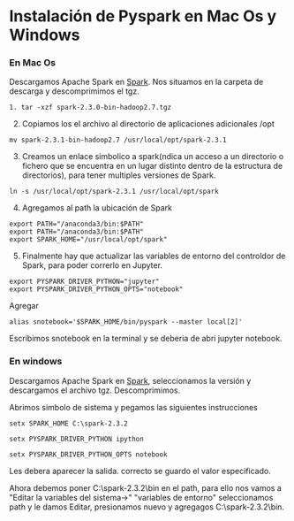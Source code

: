 # Instalación de Pyspark en Mac Os y Windows 

### En Mac Os
Descargamos Apache Spark en [Spark](http://spark.apache.org/downloads.html). Nos situamos en la carpeta de descarga y descomprimimos el tgz.
 ```
 1. tar -xzf spark-2.3.0-bin-hadoop2.7.tgz

 ```
2. Copiamos los el archivo al directorio de aplicaciones adicionales /opt
 
 ```
mv spark-2.3.1-bin-hadoop2.7 /usr/local/opt/spark-2.3.1
 ```
3. Creamos un enlace simbolico a spark(ndica un acceso a un directorio o fichero que se encuentra en un lugar distinto dentro de la estructura de directorios), para tener multiples versiones de Spark.

```
ln -s /usr/local/opt/spark-2.3.1 /usr/local/opt/spark 
```
4. Agregamos al path la ubicación de Spark
```
export PATH="/anaconda3/bin:$PATH"
export PATH="/anaconda3/bin:$PATH"
export SPARK_HOME="/usr/local/opt/spark"

```
5. Finalmente hay que actualizar las variables de entorno del controldor de Spark, para poder correrlo en Jupyter.
```
export PYSPARK_DRIVER_PYTHON="jupyter" 
export PYSPARK_DRIVER_PYTHON_OPTS="notebook" 
```

Agregar

```
alias snotebook='$SPARK_HOME/bin/pyspark --master local[2]'

```
Escribimos snotebook en la terminal y se deberia de abri jupyter notebook.


### En windows
Descargamos Apache Spark en [Spark](http://spark.apache.org/downloads.html), seleccionamos la versión y descargamos el archivo tgz. Descomprimimos. 

Abrimos simbolo de sistema y pegamos las siguientes instrucciones
```
setx SPARK_HOME C:\spark-2.3.2

setx PYSPARK_DRIVER_PYTHON ipython

setx PYSPARK_DRIVER_PYTHON_OPTS notebook
```
Les debera aparecer la salida.
correcto se guardo el valor especificado.

Ahora debemos poner C:\spark-2.3.2\bin en el path, para ello nos vamos a "Editar la variables del sistema->" "variables de entorno" seleccionamos path y le damos Editar, presionamos nuevo y agregagos C:\spark-2.3.2\bin. 
